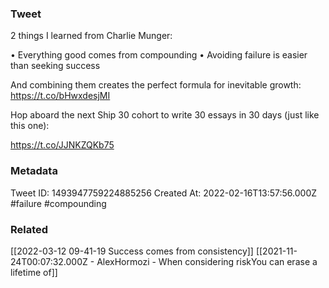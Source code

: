 ### Tweet
2 things I learned from Charlie Munger:

• Everything good comes from compounding
• Avoiding failure is easier than seeking success

And combining them creates the perfect formula for inevitable growth: https://t.co/bHwxdesjMI

Hop aboard the next Ship 30 cohort to write 30 essays in 30 days (just like this one):

https://t.co/JJNKZQKb75

### Metadata
Tweet ID: 1493947759224885256
Created At: 2022-02-16T13:57:56.000Z
#failure 
#compounding

### Related
[[2022-03-12 09-41-19 Success comes from consistency]]
[[2021-11-24T00:07:32.000Z - AlexHormozi - When considering riskYou can erase a lifetime of]]

